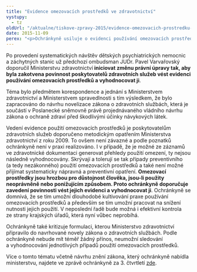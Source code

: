 ```yaml
---
title: "Evidence omezovacích prostředků ve zdravotnictví"
vystupy:
  - tz
oldUrl: "/aktualne/tiskove-zpravy-2015/evidence-omezovacich-prostredku-ve-zdravotnictvi"
date: 2015-11-09
perex: "<p>Ochránkyně usiluje o evidenci používání omezovacích prostředků ve zdravotních službách. O potřebě změnit v tomto smyslu právní úpravu informovala poslance v rámci své Zprávy o činnosti ve 3. čtvrtletí.</p>"
---
```


<!-- imported from the old website -->

<p>Po provedení systematických návštěv dětských psychiatrických nemocnic a záchytných stanic už předchozí ombudsman JUDr. Pavel Varvařovský doporučil Ministerstvu zdravotnictví<b> iniciovat změnu právní úpravy tak, aby byla zakotvena povinnost poskytovatelů zdravotních služeb vést evidenci používání omezovacích prostředků a vyhodnocovat ji</b>.</p> <p>Téma bylo předmětem korespondence a jednání s Ministerstvem zdravotnictví a Ministerstvem spravedlnosti s tím výsledkem, že bylo zapracováno do návrhu novelizace zákona o zdravotních službách, která je součástí v Poslanecké sněmovně právě projednávaného vládního návrhu zákona o ochraně zdraví před škodlivými účinky návykových látek.</p> <p>Vedení evidence použití omezovacích prostředků je poskytovatelům zdravotních služeb doporučeno metodickým opatřením Ministerstva zdravotnictví z roku 2009. To ovšem není závazné a podle poznatků ochránkyně není v praxi realizováno. I v případě, že je možné ze záznamů ve zdravotnické dokumentaci generovat přehledy použití omezení, ty nejsou následně vyhodnocovány. Skrývají a tolerují se tak případy preventivního (a tedy nezákonného) použití omezovacích prostředků a také není možné přijímat systematicky nápravná a preventivní opatření. <b>Omezovací prostředky jsou hrozbou pro důstojnost člověka, jsou-li použity neoprávněně nebo ponižujícím způsobem. Proto ochránkyně doporučuje zavedení povinnosti vést jejich evidenci a vyhodnocovat ji</b>. Ochránkyně se domnívá, že se tím umožní dlouhodobé kultivování praxe používání omezovacích prostředků a především se tím umožní pracovat na snížení nutnosti jejich použití. V neposlední řadě bude možná i efektivní kontrola ze strany krajských úřadů, která nyní vůbec neprobíhá.</p> <p>Ochránkyně také kritizuje formulaci, kterou Ministerstvo zdravotnictví připravilo do navrhované novely zákona o zdravotních službách. Podle ochránkyně nebude mít téměř žádný přínos, neumožní sledování a vyhodnocování jednotlivých případů použití omezovacích prostředků.</p> <p>Více o tomto tématu včetně návrhu znění zákona, který ochránkyně nabídla ministerstvu, najdete ve zprávě ochránkyně za 3. čtvrtletí <a href="/zpravy-o-cinnosti/zpravy-pro-poslaneckou-snemovnu/">zde</a>.</p>
